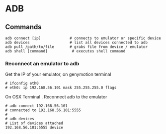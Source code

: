 # ADB

## Commands

	adb connect [ip]             # connects to emulator or specific device
	adb devices                  # list all devices connected to adb
	adb pull /path/to/file       # grabs file from device / emulator
	adb shell [command]			  # executes shell command

### Reconnect an emulator to adb

Get the IP of your emulator, on genymotion terminal

	# ifconfig eth0
	# eth0: ip 192.168.56.101 mask 255.255.255.0 flags

On OSX Terminal	. Reconnect adb to the emulator

	# adb connect 192.168.56.101
	# connected to 192.168.56.101:5555
	#
	# adb devices
	# List of devices attached
	192.168.56.101:5555	device
